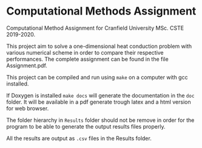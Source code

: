 # Computational Methods Assignment

Computational Method Assignment for Cranfield University MSc. CSTE 2019-2020.

This project aim to solve a one-dimensional heat conduction problem with various numerical scheme in order to compare their respective performances.
The complete assignment can be found in the file Assignment.pdf.

This project can be compiled and run using ```make``` on a computer with gcc installed.

If Doxygen is installed ```make docs``` will generate the documentation in the `doc` folder.
It will be available in a pdf generate trough latex and a html version for web browser.

The folder hierarchy in `Results` folder should not be remove in order for the program to be able to generate the output results files properly.

All the results are output as `.csv` files in the Results folder.
